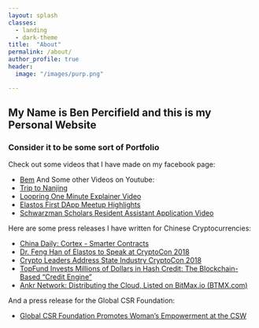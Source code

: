 ```yaml
---
layout: splash
classes:
  - landing
  - dark-theme
title:  "About"
permalink: /about/
author_profile: true
header:
  image: "/images/purp.png"

---
```


## My Name is Ben Percifield and this is my Personal Website

### Consider it to be some sort of Portfolio

Check out some videos that I have made on my facebook page:
* [Bem](https://www.facebook.com/myarteregobem/)
And Some other Videos on Youtube:
* [Trip to Nanjing](https://www.youtube.com/watch?v=Ak6ktH-OLyw)
* [Loopring One Minute Explainer Video](https://www.youtube.com/watch?v=G4nFStAbOLM)
* [Elastos First DApp Meetup Highlights](https://youtu.be/bPWkCN8CMYc)
* [Schwarzman Scholars Resident Assistant Application Video](https://youtu.be/d9rppAA913s)

Here are some press releases I have written for Chinese Cryptocurrencies:
* [China Daily: Cortex - Smarter Contracts](http://www.chinadaily.com.cn/a/201806/09/WS5b1ae557a31001b82571f0b2_4.html)
* [Dr. Feng Han of Elastos to Speak at CryptoCon 2018](https://www.intellasia.net/dr-feng-han-of-elastos-to-speak-at-cryptocon-2018-651389)
* [Crypto Leaders Address State Industry CryptoCon 2018](https://www.businesswire.com/news/home/20180215006477/en/Crypto-Leaders-Address-State-Industry-CryptoCon-2018)
* [TopFund Invests Millions of Dollars in Hash Credit: The Blockchain-Based “Credit Engine”](https://www.businesswire.com/news/home/20180530006326/en/TopFund-Invests-Millions-Dollars-Hash-Credit-Blockchain-Based)
* [Ankr Network: Distributing the Cloud, Listed on BitMax.io (BTMX.com)](https://www.businesswire.com/news/home/20190311005857/en/Ankr-Network-Distributing-Cloud-Listed-BitMax.io-BTMX.com)

And a press release for the Global CSR Foundation:
* [Global CSR Foundation Promotes Woman’s Empowerment at the CSW](https://www.businesswire.com/news/home/20190322005495/en/Global-CSR-Foundation-Promotes-Woman%E2%80%99s-Empowerment-CSW)
